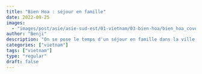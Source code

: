 ```yaml
---
title: "Bien Hoa : séjour en famille"
date: 2022-09-25
images:
  - "images/post/asie/asie-sud-est/01-vietnam/03-bien-hoa/bien_hoa_cover.webp"
author: "Benji"
description: "On se pose le temps d'un séjour en famille dans la ville de Biên Hòa"
categories: ["vietnam"]
tags: ["vietnam"]
type: "regular"
draft: false
---
```


<!-- {{%bigletter color="#ce8460"%}}U{{%/bigletter %}}ne fois rentré de Đà Lạt, j’ai eu la chance de pouvoir séjourner à Biên Hòa chez les parents de mon amie Giang.<br>

<div style="margin-top: 30px !important; margin-bottom: 10px !important;">
<iframe src="https://www.google.com/maps/embed?pb=!1m14!1m8!1m3!1d7951584.4801790835!2d103.88729553124998!3d13.312309686223127!3m2!1i1024!2i768!4f13.1!3m3!1m2!1s0x3174d952b84aea25%3A0x2111cd93cb5263cb!2sBien%20Hoa%2C%20Dong%20Nai%2C%20Vietnam!5e0!3m2!1sen!2sus!4v1711890496581!5m2!1sen!2sus" width="100%" height="450" style="border:0;" allowfullscreen="" loading="lazy" referrerpolicy="no-referrer-when-downgrade"></iframe>
</div>

<br>
De quoi expérimenter véritablement la vie à la vietnamienne. Le moins que l’on puisse dire c’est que cela aura été une tranche de vie unique, riche en expériences culinaires et pendant laquelle j’ai été (trop ?!) gâté et chouchouté !

Au coeur de ce doux foyer, 4 personnes composent la famille de Giang :
- Thái : le père
- Mai : la mère
- Giang : la grande soeur
- Thao : la petite soeur

{{< 
  image src="images/post/asie/asie-sud-est/01-vietnam/03-bien-hoa/bien_hoa_59.webp"
  caption=""
  alt="bien_hoa_59" 
  resize=""
  position="center"
  zoomable="false"
  command="fill" option="q100" class="img-fluid" title=""
  webp="true">}}

Thái est retraité, ancien ingénieur dans l’aviation de l’armée. Mai est aussi à la retraite mais continue de travailler dans une entreprise de fabrication de vêtements (le fameux Made in Vietnam). Giang travaille pour une entreprise de traitement de données informatique et Thao pour une société de mise en relation B2B, enfin en tout cas c’est ce que j’ai cru comprendre.
Pour la petite histoire, les parents ont à l’époque reçu gratuitement le terrain sur lequel se trouve leur maison. Thái était ingénieur pour l’armée et le régime offrait, à toutes les personnes de ce type de profession qui se mariaient, le quota maximum auquel pouvait prétendre un citoyen, c’est à dire un terrain. Comme quoi le Parti ça régale aussi des fois.<br>
La maison comporte des éléments typiques du Vietnam comme par exemple un salon en bois. J’avoue n’avoir jamais compris ce délire parce que c’est pour sûr bien moins confortable qu’un canapé classique et apparemment plus cher. Bon on est pas là pour juger, mais si on l’était on pourrait dire que c’est pas le meilleur choix possible en terme de mobilier pour se relaxer confortablement.

{{< 
  image src="images/post/asie/asie-sud-est/01-vietnam/03-bien-hoa/bien_hoa_31.webp"
  caption=""
  alt="bien_hoa_31" 
  resize=""
  position="center"
  zoomable="false"
  command="fill" option="q100" class="img-fluid" title=""
  webp="true">}}

Les Vietnamiens raffolent tellement des 2 roues qu’on en trouve même… dans la cuisine ! Bon en fait c’est parce que la famille a récemment fait l’acquisition d’une voiture et que de facto il n’y a plus la place dans le garage (déjà encombré de deux autres deux-roues et de ladite voiture). Cela dit, pendant mon précédent voyage au Nord du Vietnam, j’avais pu voir qu’il était très fréquent que les Vietnamiens rentrent leurs précieux deux roues directement dans leur salon, histoire de ne pas se les faire piquer.

{{< 
  image src="images/post/asie/asie-sud-est/01-vietnam/03-bien-hoa/bien_hoa_30.webp"
  caption=""
  alt="bien_hoa_30" 
  resize=""
  position="center"
  zoomable="false"
  command="fill" option="q100" class="img-fluid" title=""
  webp="true">}}


Le salon c’est aussi l’endroit pour se détendre. Et pour cela, pourquoi ne pas regarder la télévision ? Les trois premières chaînes sont celles du Parti (communiste bien entendu) : les journaux télévisés, leurs reportages sur des sujets militaires et leurs présentatrices en uniforme me font un peu penser à la Corée du Nord.

{{< 
  image src="images/post/asie/asie-sud-est/01-vietnam/03-bien-hoa/bien_hoa_27.webp"
  caption=""
  alt="bien_hoa_27" 
  resize=""
  position="center"
  zoomable="false"
  command="fill" option="q100" class="img-fluid" title=""
  webp="true">}}

Ce qui n’est pas forcément pour me déplaire puisque ceux qui me connaissent bien savent que j’ai une petite fascination pour ce pays, tant que ça reste de loin bien entendu.


## BALADES DANS LA VILLE

Le truc que je n’aime pas trop avec les grandes villes vietnamiennes, c’est que ce n’est pas le plus agréable pour se promener en marchant. Il y a beaucoup de deux-roues (donc ça pue !), et les trottoirs sont souvent en piteux état. On me dit alors qu’il y a un grand parc juste à côté de la maison. De quoi ? Ah non, fausse alerte, je n’ai pas le droit d’y rentrer : je suis étranger et c’est un terrain militaire. Les Vietnamiens eux-mêmes doivent y laisser leur carte d’identité s’ils y rentrent.

Du coup ma réaction :
{{< 
  image src="images/post/asie/asie-sud-est/01-vietnam/03-bien-hoa/bien_hoa_34.webp"
  caption=""
  alt="bien_hoa_34" 
  resize=""
  position="center"
  zoomable="true"
  command="fill" option="q100" class="img-fluid" title=""
  webp="true">}}

Ceci étant, j’ai quand même eu l’occasion d’aller dans un endroit assez sympa. Bon il fallait payer l’entrée (beaucoup de choses basiques pour moi sont payantes au Vietnam), mais c’était pas si mal. À mon arrivée dans le parc, je suis même salué par un père de famille Vietnamien :

{{< quote >}}
Bửu Long vous souhaite la bienvenue !
{{< /quote >}}

{{< 
  gallery 
  dir="images/post/asie/asie-sud-est/01-vietnam/03-bien-hoa/parc" 
  zoomable="true" Command="" width="" >}}

Au fil de mes balades à Bien Hoa j’ai pu voir des choses qui m’ont intrigué ou amusé :

{{< 
  image src="images/post/asie/asie-sud-est/01-vietnam/03-bien-hoa/bien_hoa_36.webp"
  caption="Un coiffeur en pleine rue"
  alt="" 
  resize=""
  position="center"
  zoomable="true"
  command="fill" option="q100" class="img-fluid" title=""
  webp="true">}}

{{< 
  image src="images/post/asie/asie-sud-est/01-vietnam/03-bien-hoa/bien_hoa_40.webp"
  caption="L'homme qui prie est en train de bruler de la fausse monnaie en guise d'offrande, devant la nuée inéxorable de deux-roues motorisés"
  alt="" 
  resize=""
  position="center"
  zoomable="true"
  command="fill" option="q100" class="img-fluid" title=""
  webp="true">}}

{{< 
  image src="images/post/asie/asie-sud-est/01-vietnam/03-bien-hoa/bien_hoa_37.webp"
  caption="Même ici la France n'est jamais loin !"
  alt="" 
  resize=""
  position="center"
  zoomable="true"
  command="fill" option="q100" class="img-fluid" title=""
  webp="true">}}

{{< 
  image src="images/post/asie/asie-sud-est/01-vietnam/03-bien-hoa/bien_hoa_38.webp"
  caption="Le rayonnement de notre région à travers le vin est décidément mondial"
  alt="" 
  resize=""
  position="center"
  zoomable="true"
  command="fill" option="q100" class="img-fluid" title=""
  webp="true">}}


## ALLONS FAIRE DES EMPLETTES

Un jour Mai me propose d’aller au marché avec elle pour y faire quelques emplettes. J’accepte volontiers : je suis très friand des marchés tant qu’on y vend de la nourriture et pas des trucs ennuyeux comme des vêtements. Il faudra donc se lever tôt : aucun problème pour moi. Ceux qui me connaissent, une fois encore, savent que je suis plutôt du genre à dire au soleil qu’il est grand temps de se lever, parce que j’en ai marre d’attendre plus longtemps qu’il commence à faire jour.
Nous partons donc de bonne heure et je retrouve une Mai habillée typiquement à la façon des femmes vietnamiennes : c’est-à-dire couverte de la tête au pied, se cachant le plus possible de ce soleil brûlant. Les marchés sont très vivants, avec beaucoup de bruits et d’odeurs (la viande crue en plein air c’est quelque chose). Certains marchands tirent une tête un peu surprise quand ils voient la mienne : j’imagine que c’est assez rare qu’un étranger vienne à cet endroit.<br>Un truc que j’aime moins, c’est que beaucoup de gens font leurs courses en deux-roues (oui ça me traumatise un peu vous l’aurez compris), et donc ça encombre un peu la circulation dans le marché à mon goût. Comme tous les matins, Mai achète des légumes, de la viande et du tofu, avec en plus ce jour-là des feuilles de riz pour faire des rouleaux de printemps.

{{< 
  gallery 
  dir="images/post/asie/asie-sud-est/01-vietnam/03-bien-hoa/marche" 
  zoomable="true" Command="" width="" >}}

Une fois nos produits achetés, nous pouvons alors les utiliser pour en faire de délicieux petits plats. Cette fois-ci au menu du jour : des Bò lá lốt. Traduisez par bœuf aux feuilles de vigne. Une farce de boeuf émincé, ail, poivre, sel, sauce de poisson, le tout roulée dans une feuille de vigne, que l’on fait ensuite frire. L’huile n’y reste pas accrochée et ce n’est pas vraiment gras. Une de mes meilleures découvertes culinaires dans ce pays, à coup sûr !

{{< 
  gallery 
  dir="images/post/asie/asie-sud-est/01-vietnam/03-bien-hoa/bo-la-lo" 
  zoomable="true" Command="" width="" >}}

D’ailleurs les feuilles de vignes proviennent directement du jardin sur le balcon de la maison. Climat tropical oblige, toute une variété de plantes vertes est cultivée par la famille sur le balcon et dans la petite arrière-cour.

{{< 
  gallery 
  dir="images/post/asie/asie-sud-est/01-vietnam/03-bien-hoa/balcony" 
  zoomable="true" Command="" width="" >}}

Une fois j’ai chopé des gros coups de soleil aux cuisses parce que je n’avais pas anticipé que le soleil taperait si fort dessus pendant une longue balade en scooter. Pas de problème, il n’y a qu’à se servir en aloe vera dans le jardin ! Terriblement pratique et la première fois pour moi que je vois cette plante.

{{< 
  gallery 
  dir="images/post/asie/asie-sud-est/01-vietnam/03-bien-hoa/aloe-vera" 
  zoomable="true" Command="" width="" >}}


## À TABLE !

Quand je disais que j’ai été chouchouté, c’est parce que Mai est restée spécialement à la maison, entre autres pour pouvoir cuisiner. Elle tenait en effet à ce que je puisse goûter le maximum de choses possibles pendant mon séjour. Il y a pire comme traitement envers ses invités !

Petit aperçu de ce que j’ai eu la chance de pouvoir goûter pendant ma tranche de vie à Biên Hòa :

{{< 
  image src="images/post/asie/asie-sud-est/01-vietnam/03-bien-hoa/bien_hoa_19.webp"
  caption="Déjeuner typique avec l'incontournable riz, du bouillon (appelé cánh), des concombres, du tofu frit et... des bols et des baguettes bien sûr !"
  alt="" 
  resize=""
  position="center"
  zoomable="true"
  command="fill" option="q100" class="img-fluid" title=""
  webp="true">}}

{{< 
  image src="images/post/asie/asie-sud-est/01-vietnam/03-bien-hoa/bien_hoa_44.webp"
  caption="<strong>Miến gà</strong> : nouilles de verre au poulet et aux champignons"
  alt="" 
  resize=""
  position="center"
  zoomable="true"
  command="fill" option="q100" class="img-fluid" title=""
  webp="true">}}

{{< 
  image src="images/post/asie/asie-sud-est/01-vietnam/03-bien-hoa/bien_hoa_32.webp"
  caption="<strong>Bánh cuốn</strong> (en bas à droite) : des galettes de riz à la vapeur, fourrées à la viande et aux champignons noirs. Un de mes mets vietnamiens préférés de tous les temps !"
  alt="" 
  resize=""
  position="center"
  zoomable="true"
  command="fill" option="q100" class="img-fluid" title=""
  webp="true">}}

{{< 
  image src="images/post/asie/asie-sud-est/01-vietnam/03-bien-hoa/bien_hoa_50.webp"
  caption="<strong>Cơm tấm đặc biệt</strong> : riz brisé avec des oeufs. Quand on commande à emporter les liquides sont souvent conditionés dans des sacs plastiques								"
  alt="" 
  resize=""
  position="center"
  zoomable="true"
  command="fill" option="q100" class="img-fluid" title=""
  webp="true">}}

{{< 
  image src="images/post/asie/asie-sud-est/01-vietnam/03-bien-hoa/bien_hoa_57.webp"
  caption="<strong>Canh bí thịt băm</strong> : soupe de gourd avec du porc haché"
  alt="" 
  resize=""
  position="center"
  zoomable="true"
  command="fill" option="q100" class="img-fluid" title=""
  webp="true">}}

{{< 
  image src="images/post/asie/asie-sud-est/01-vietnam/03-bien-hoa/bien_hoa_51.webp"
  caption="<strong>Cơm tấm đặc biệt</strong> : riz dit brisé avec des oeufs et de la viande grillée"
  alt="" 
  resize=""
  position="center"
  zoomable="true"
  command="fill" option="q100" class="img-fluid" title=""
  webp="true">}}

{{< 
  image src="images/post/asie/asie-sud-est/01-vietnam/03-bien-hoa/bien_hoa_56.webp"
  caption="<strong>Bánh xèo </strong>: pancakes vietnamiens	"
  alt="" 
  resize=""
  position="center"
  zoomable="true"
  command="fill" option="q100" class="img-fluid" title=""
  webp="true">}}


Et du côté des fruits/légumes/plantes :

{{< 
  image src="images/post/asie/asie-sud-est/01-vietnam/03-bien-hoa/bien_hoa_53.webp"
  caption="<strong>Quả mâyw</strong> (le salacca)"
  alt="" 
  resize=""
  position="center"
  zoomable="true"
  command="fill" option="q100" class="img-fluid" title=""
  webp="true">}}

{{< 
  image src="images/post/asie/asie-sud-est/01-vietnam/03-bien-hoa/bien_hoa_04.webp"
  caption="Des oranges... vertes !"
  alt="" 
  resize=""
  position="center"
  zoomable="true"
  command="fill" option="q100" class="img-fluid" title=""
  webp="true">}}

{{< 
  image src="images/post/asie/asie-sud-est/01-vietnam/03-bien-hoa/bien_hoa_99.webp"
  caption="Bambou séché, généralement utilisé dans les bouillons (comme les nouilles de verre ci-dessus)"
  alt="" 
  resize=""
  position="center"
  zoomable="true"
  command="fill" option="q100" class="img-fluid" title=""
  webp="true">}}

{{< 
  image src="images/post/asie/asie-sud-est/01-vietnam/03-bien-hoa/bien_hoa_41.webp"
  caption="<strong>Na</strong> : un fruit très sucré, à la texture épaisse et... qui a un littéralement un goût de bonbon"
  alt="" 
  resize=""
  position="center"
  zoomable="true"
  command="fill" option="q100" class="img-fluid" title=""
  webp="true">}}

{{< 
  image src="images/post/asie/asie-sud-est/01-vietnam/03-bien-hoa/bien_hoa_007.webp"
  caption="<strong>Bánh bò</strong> : génoise sucrée et moelleuse, fabriquée à partir de farine de riz, d'eau, de sucre et de levure"
  alt=""
  resize=""
  position="center"
  zoomable="true"
  command="fill" option="q100" class="img-fluid" title=""
  webp="true">}}

Puisqu’on en est à parler nourriture (sujet profond et sérieux vous l’aurez compris), pour fêter les 52 ans de Mai, j’ai décidé d’inviter toute la famille au restaurant, grand prince que je suis. Mon choix s’est tout naturellement porté sur l’enseigne Kichi Kichi, que j’avais déjà eu l’occasion de tester pendant mon premier séjour.<br>C’est un peu comme un restaurant à sushi avec un rail, sauf que là, il s’agit d’un hotpot, c’est à dire une sorte de fondue chinoise, pour ceux qui connaissent. Au centre de la table se trouvent des receptables à bouillon dans lesquels on fait cuire les différents ingrédients. Au début du repas, on précise quel type de bouillon on veut (épicé, aux champignons, etc) et il ne reste plus qu’à se servir parmi tous les ingrédients qui défilent sur les rails. Ça nécessite un peu de coordination générale et surtout un guetteur à l’affut, toujours alerte pour repérer un peu en avance les pièces désirées qui vont apparaitre sur le rail devant nous, histoire qu’elles ne nous passent pas littéralement sous le nez.

{{< 
  image src="images/post/asie/asie-sud-est/01-vietnam/03-bien-hoa/bien_hoa_02.webp"
  caption=""
  alt="" 
  resize=""
  position="center"
  zoomable="true"
  command="fill" option="q100" class="img-fluid" title=""
  webp="true">}}

Une autre fois, on m’a emmené dans un boui-boui un peu secret. Je dis un peu secret parce qu’il est bien caché et que je pense que je ne l’aurais jamais trouvé tout seul. J’embarque avec Giang sur le scooter tandis que Thao nous y rejoint à vélo : performance à saluer, déjà parce que les vélos sont assez rares dans ce monde peuplé de deux-roues motorisés, et ensuite parce que faire du vélo avec le masque ça n’a pas l’air si facile non plus. Après nous être faufilés dans un dédale de rues, nous atteignons finalement ce petit restaurant de nouilles végétariens. Bon c’est sûr ça ne paye pas de mine et ça ne résisterait pas plus de trois minutes à inspection du service sanitaire français (comme l’immense majorité des bouis-bouis ici), mais c’était très bon et vraiment très bon marché : 30 000 dongs, soit 1,28 € le gros bol de nouilles.

{{< 
  image src="images/post/asie/asie-sud-est/01-vietnam/03-bien-hoa/bien_hoa_22.webp"
  caption=""
  alt="" 
  resize=""
  position="center"
  zoomable="true"
  command="fill" option="q100" class="img-fluid" title=""
  webp="true">}}


Mais Benji, mais pourquoi donc choisis-tu de parler spécialement de cet endroit me direz-vous ? Eh bien tout simplement parce qu’il y a une anecote liée, un détail qui me fera toujours rire. Voyez-vous, j’ai commandé des nouilles Hủ tiếu mì khô, c’est à dire des nouilles « sèches ». En fait quand on commande des nouilles : on a le choix d’avoir du bouillon ou non. Moi je commande toujours avec du bouillon mais cette fois-ci on m’a incité à les prendre sèches, histoire de goûter la différence. C’était très bon, mais moi de mon côté je préfère quand même les manger avec du bouillon. Thao s’est donc levée pour aller demander au vieux monsieur qui tient le restaurant si on pouvait se reservir du bouillon. Mais sapristi, voilà que ce dernier n’était plus derrière son comptoir. Après avoir attendu un peu et demandé aux quelques autres clients où donc était passé le chef, on l’a finalement entendu un peu plus loin à l’angle de la rue, dire à Thao qu’elle pouvait directement rentrer pour se servir toute seule. Un moment tout simple mais du jamais vu pour moi, et ça va pour sûr continuer à me faire rire pendant bien des lunes.

{{< 
  image src="images/post/asie/asie-sud-est/01-vietnam/03-bien-hoa/bien_hoa_23.webp"
  caption=""
  alt="" 
  resize=""
  position="center"
  zoomable="true"
  command="fill" option="q100" class="img-fluid" title=""
  webp="true">}}


## NOIX DE COCO À GOGO

Un jour j’entends du bruit à la fenêtre. Curieux, je passe la tête et je vois ça :

{{< youtube Eo4afxDf2rU >}}

<br>
Un marchand ambulant de noix de coco ! Les marchands ambulants, c’est vraiment une des particularités du Vietnam que j’aime beaucoup. Je sors donc dans la rue et observe Mai en train de marchander avec le vendeur ambulant. Ce dernier transporte deux types de noix de coco différents :  des vertes et des pas mûres marrons. Les marrons les plus grosses sont cuisinées, les plus petites utilisées pour leur jus. Les vertes sont quant à elles aussi utilisées pour leur jus mais ne sont pas aussi douces et sucrées que les marrons.
{{< 
  gallery 
  dir="images/post/asie/asie-sud-est/01-vietnam/03-bien-hoa/coconut-1" 
  zoomable="true" Command="" width="" >}}


Une fois le marchandage et la transaction effectués, il est temps pour nous de se rendre dans l’arrière-cour et  de faire parler le coupe-coupe. La mission consiste à trancher les noix de coco en deux, puis à curer les vertes à la cuillère pour en extraire la partie blanche. On peut ensuite se faire un petit cocktail tropical à base de jus de coco, de la partie blanche et de bloc de glace.
Délicieux !
{{< 
  gallery 
  dir="images/post/asie/asie-sud-est/01-vietnam/03-bien-hoa/coconut-2" 
  zoomable="true" Command="" width="" >}}

## POUR MOI BIÊN HÒA C'EST...
- La gentillesse et l’attention de tout le monde au sein du foyer qui tenait absolument à ce que non seulement je sois le plus à l’aise possible, mais aussi à ce que je goûte à un maximum de plats typiques
- La tête surprise et interloquée des amis ou voisins de la famille quand ils passaient à l’improviste et me voyaient dans la maison, couplée avec l’air surexcité à mon égard des enfants qui jouaient en permanence devant la maison
- La découverte pour Mai de l’application Google Translate qui permet de parler dans le téléphone pour que ce dernier affiche la traduction : elle ne parlant pas anglais et moi très peu vietnamien, ça nous a permis de communiquer tous les deux. D’ailleurs anecdote amusante à ce sujet : elle a partagé sa découverte avec une marchande de fruits. Cette dernière a un beau-fils Malaysien et se désespérait de ne pouvoir communiquer facilement avec ce dernier. Quand elle a découvert Google Translate, elle était tellement contente qu’elle en a offert tout plein des fruits à Mai. Comme quoi la technologie ça a aussi du bon.
 -->
